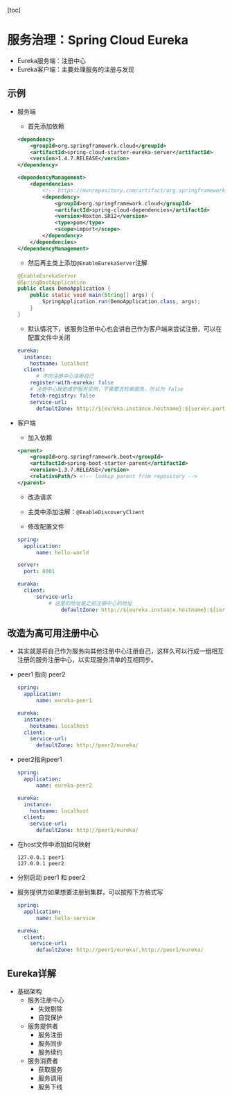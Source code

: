 [toc]

# 服务治理：Spring Cloud Eureka

- Eureka服务端：注册中心
- Eureka客户端：主要处理服务的注册与发现

## 示例

- 服务端

  - 首先添加依赖

  ```xml
  <dependency>
      <groupId>org.springframework.cloud</groupId>
      <artifactId>spring-cloud-starter-eureka-server</artifactId>
      <version>1.4.7.RELEASE</version>
  </dependency>
  
  <dependencyManagement>
      <dependencies>
          <!-- https://mvnrepository.com/artifact/org.springframework.cloud/spring-cloud-dependencies -->
          <dependency>
              <groupId>org.springframework.cloud</groupId>
              <artifactId>spring-cloud-dependencies</artifactId>
              <version>Hoxton.SR12</version>
              <type>pom</type>
              <scope>import</scope>
          </dependency>
      </dependencies>
  </dependencyManagement>
  ```

  - 然后再主类上添加`@EnableEurekaServer`注解

  ```java
  @EnableEurekaServer
  @SpringBootApplication
  public class DemoApplication {
      public static void main(String[] args) {
          SpringApplication.run(DemoApplication.class, args);
      }
  }
  ```

  - 默认情况下，该服务注册中心也会讲自己作为客户端来尝试注册，可以在配置文件中关闭

  ```yml
  eureka:
    instance:
      hostname: localhost
    client:
    	# 不向注册中心注册自己
      register-with-eureka: false
      # 注册中心就是维护服务实例，不需要去检索服务，所以为 false
      fetch-registry: false
      service-url:
        defaultZone: http://${eureka.instance.hostname}:${server.port}/eureka/
  ```

- 客户端

  - 加入依赖

  ```xml
  <parent>
      <groupId>org.springframework.boot</groupId>
      <artifactId>spring-boot-starter-parent</artifactId>
      <version>1.3.7.RELEASE</version>
      <relativePath/> <!-- lookup parent from repository -->
  </parent>
  ```

  - 改造请求

  - 主类中添加注解：`@EnableDiscoveryClient`
  - 修改配置文件

  ```yml
  spring:
  	application:
  		name: hello-world
  
  server:
  	port: 8001
  
  euraka:
  	client:
  		service-url:
  			# 这里的地址是之前注册中心的地址
        		defaultZone: http://${eureka.instance.hostname}:${server.port}/eureka/
  ```

## 改造为高可用注册中心

- 其实就是将自己作为服务向其他注册中心注册自己，这样久可以行成一组相互注册的服务注册中心，以实现服务清单的互相同步。

- peer1 指向 peer2

  ```yml
  spring:
  	application:
  		name: eureka-peer1
  
  eureka:
    instance:
      hostname: localhost
    client:
      service-url:
        defaultZone: http://peer2/eureka/
  ```

- peer2指向peer1

  ```yml
  spring:
  	application:
  		name: eureka-peer2
  
  eureka:
    instance:
      hostname: localhost
    client:
      service-url:
        defaultZone: http://peer1/eureka/
  ```

- 在host文件中添加如何映射

  ```
  127.0.0.1 peer1
  127.0.0.1 peer2
  ```

- 分别启动 peer1 和 peer2

- 服务提供方如果想要注册到集群，可以按照下方格式写

  ```yml
  spring:
  	application:
  		name: hello-service
  
  eureka:
    client:
      service-url:
        defaultZone: http://peer1/eureka/,http://peer1/eureka/
  ```

## Eureka详解

- 基础架构
  - 服务注册中心
    - 失效剔除
    - 自我保护
  - 服务提供者
    - 服务注册
    - 服务同步
    - 服务续约
  - 服务消费者
    - 获取服务
    - 服务调用
    - 服务下线